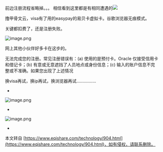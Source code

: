 前边注册流程省略掉。。。 相信看到这里都是有相同遭遇的![](https://www.eqishare.com/zb_users/emotion/face/Cry.gif)

撸甲骨文云，visa有了用的easypay的易贝卡虚拟卡。谷歌浏览器无痕模式。

关键都扣费了，还是注册失败。

![image.png](https://www.eqishare.com/zb_users/upload/2021/12/202112251640437194125009.png)

网上其他小伙伴好多卡在这步的。

无法完成您的注册。常见注册错误有：(a) 使用的是预付卡。Oracle 仅接受信用卡和借记卡；(b) 有意或无意遮挡了人员地点或身份信息；(c) 输入的账户信息不完整或不准确。如果您出现了上述情况

换visa再试，换ip再试，换浏览器再试................

-

![image.png](https://www.eqishare.com/zb_users/upload/2021/12/202112251640437189207749.png)

-

![image.png](https://www.eqishare.com/zb_users/upload/2021/12/202112261640477693771948.png)

-

本文转自 [https://www.eqishare.com/technology/904.html](https://www.eqishare.com/technology/904.html)，如有侵权，请联系删除。